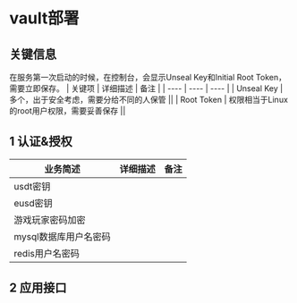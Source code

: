 # vault部署

## 关键信息

在服务第一次启动的时候，在控制台，会显示Unseal Key和Initial Root Token，需要立即保存。
| 关键项 | 详细描述 | 备注 |
| ----  | ----  | ----  |
| Unseal Key | 多个，出于安全考虑，需要分给不同的人保管 ||
| Root Token | 权限相当于Linux的root用户权限，需要妥善保存 ||

## 1 认证&授权

| 业务简述 | 详细描述 | 备注 |
| ----  | ---- | ----  |
| usdt密钥 |  |  |
| eusd密钥 |  |  |
| 游戏玩家密码加密 |  |  |
| mysql数据库用户名密码 |  |  |
| redis用户名密码 |  |  |

## 2 应用接口

